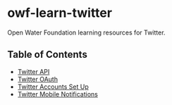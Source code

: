# owf-learn-twitter
Open Water Foundation learning resources for Twitter.

## Table of Contents ##
* [Twitter API](/twitter-api.md)
* [Twitter OAuth](/twitter-oauth.md)
* [Twitter Accounts Set Up](/twitter-account-setup.md)
* [Twitter Mobile Notifications](/twitter-mobile-notifications.md)
